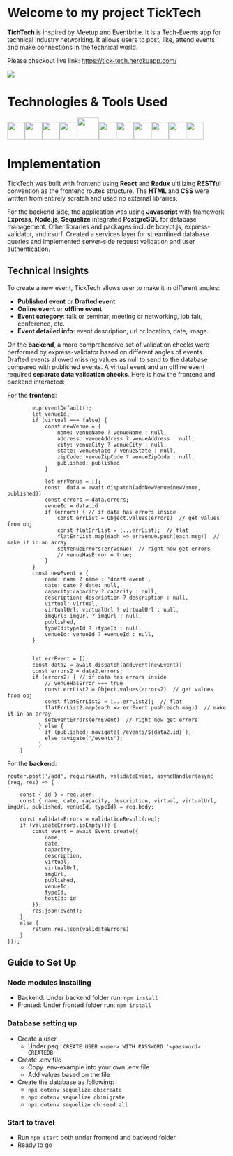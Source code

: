 # Welcome to my project TickTech

**TichTech** is inspired by Meetup and Eventbrite. It is a Tech-Events app for technical industry networking. It allows users to post, like, attend events and make connections in the technical world.

Please checkout live link: https://tick-tech.herokuapp.com/

![](https://res.cloudinary.com/dprnsux1z/image/upload/v1646243188/WX20220302-091308_2x_s2xzki.png)


# Technologies & Tools Used
<img  src="https://cdn.jsdelivr.net/gh/devicons/devicon/icons/javascript/javascript-original.svg"  height=40/><img src="https://cdn.jsdelivr.net/gh/devicons/devicon/icons/react/react-original.svg" height=40/><img src="https://cdn.jsdelivr.net/gh/devicons/devicon/icons/redux/redux-original.svg" height=40/><img src="https://cdn.jsdelivr.net/gh/devicons/devicon/icons/nodejs/nodejs-plain-wordmark.svg" height=40/><img src="https://cdn.jsdelivr.net/gh/devicons/devicon/icons/express/express-original-wordmark.svg" height=50/><img  src="https://cdn.jsdelivr.net/gh/devicons/devicon/icons/postgresql/postgresql-original.svg"  height=40/><img  src="https://cdn.jsdelivr.net/gh/devicons/devicon/icons/sequelize/sequelize-original.svg"  height=40/><img  src="https://cdn.jsdelivr.net/gh/devicons/devicon/icons/css3/css3-original.svg"  height=40/><img  src="https://cdn.jsdelivr.net/gh/devicons/devicon/icons/html5/html5-original.svg"  height=40/><img  src="https://cdn.jsdelivr.net/gh/devicons/devicon/icons/git/git-original.svg"  height=40/><img  src="https://cdn.jsdelivr.net/gh/devicons/devicon/icons/vscode/vscode-original.svg"  height=40/>



# Implementation

TickTech was built with frontend using **React** and **Redux** ultilizing **RESTful** convention as the frontend routes structure. The **HTML** and **CSS** were written from entirely scratch and used no external libraries.

For the backend side, the application was using **Javascript** with framework **Express**, **Node.js**, **Sequelize** integrated **PostgreSQL** for database management. Other libraries and packages include bcrypt.js, express-validator, and csurf. Created a services layer for streamlined database queries and implemented server-side request validation and user authentication.

## Technical Insights

To create a new event, TickTech allows user to make it in different angles:
  -  **Published event** or **Drafted event**
  -  **Online event** or **offline event**
  -  **Event category**: talk or seminar, meeting or networking, job fair, conference, etc.
  -  **Event detailed info**: event description, url or location, date, image.


On the **backend**, a more comprehensive set of validation checks were performed by express-validator based on different angles of events. Drafted events allowed missing values as null to send to the database compared with published events. A virtual event and an offline event required **separate data validation checks**. Here is how the frontend and backend interacted:

For the **frontend**:
```const handleSubmit = async(e) => {
        e.preventDefault();
        let venueId;
        if (virtual === false) {
            const newVenue = {
                name: venueName ? venueName : null,
                address: venueAddress ? venueAddress : null,
                city: venueCity ? venueCity : null,
                state: venueState ? venueState : null,
                zipCode: venueZipCode ? venueZipCode : null,
                published: published
            }

            let errVenue = [];
            const  data = await dispatch(addNewVenue(newVenue, published))
            const errors = data.errors;
            venueId = data.id
            if (errors) { // if data has errors inside
                const errList = Object.values(errors)  // get values from obj
                const flatErrList = [...errList];  // flat
                flatErrList.map(each => errVenue.push(each.msg))  // make it in an array
                setVenueErrors(errVenue)  // right now get errors
                // venueHasError = true;
            }
        }
        const newEvent = {
            name: name ? name : 'draft event',
            date: date ? date: null,
            capacity:capacity ? capacity : null,
            description: description ? description : null,
            virtual: virtual,
            virtualUrl: virtualUrl ? virtualUrl : null,
            imgUrl: imgUrl ? imgUrl : null,
            published,
            typeId:typeId ? +typeId : null,
            venueId: venueId ? +venueId : null,
        }


        let errEvent = [];
        const data2 = await dispatch(addEvent(newEvent))
        const errors2 = data2.errors;
        if (errors2) { // if data has errors inside
            // venueHasError === true
            const errList2 = Object.values(errors2)  // get values from obj
            const flatErrList2 = [...errList2];  // flat
            flatErrList2.map(each => errEvent.push(each.msg))  // make it in an array
            setEventErrors(errEvent)  // right now get errors
          } else {
            if (published) navigate(`/events/${data2.id}`);
            else navigate('/events');
          }
    }
  ```
For the **backend**:
```
router.post('/add', requireAuth, validateEvent, asyncHandler(async (req, res) => {

    const { id } = req.user;
    const { name, date, capacity, description, virtual, virtualUrl, imgUrl, published, venueId, typeId} = req.body;

    const validateErrors = validationResult(req);
    if (validateErrors.isEmpty()) {
        const event = await Event.create({
            name,
            date,
            capacity,
            description,
            virtual,
            virtualUrl,
            imgUrl,
            published,
            venueId,
            typeId,
            hostId: id
        });
        res.json(event);
    }
    else {
        return res.json(validateErrors)
    }
}));
```


## Guide to Set Up
### Node modules installing
  - Backend: Under backend folder run: `npm install`
  - Fronted: Under fronted folder run: `npm install`


### Database setting up
  - Create a user
    - Under psql: `CREATE USER <user> WITH PASSWORD '<password>' CREATEDB`
  - Create .env file
    - Copy .env-example into your own .env file
    - Add values based on the file
  - Create the database as following:
    - `npx dotenv sequelize db:create`
    - `npx dotenv sequelize db:migrate`
    - `npx dotenv sequelize db:seed:all`
    

### Start to travel
  - Run `npm start` both under frontend and backend folder
  - Ready to go
